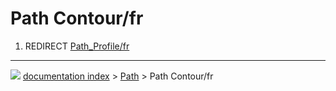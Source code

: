 # Path Contour/fr
1.  REDIRECT [Path\_Profile/fr](Path_Profile/fr.md)



---
![](images/Right_arrow.png) [documentation index](../README.md) > [Path](Path_Workbench.md) > Path Contour/fr

